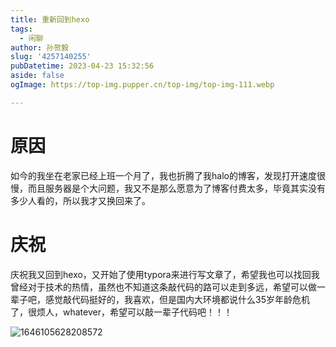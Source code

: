 ```yaml
---
title: 重新回到hexo
tags:
  - 闲聊
author: 孙贺毅
slug: '4257140255'
pubDatetime: 2023-04-23 15:32:56
aside: false
ogImage: https://top-img.pupper.cn/top-img/top-img-111.webp

---
```


# 原因

如今的我坐在老家已经上班一个月了，我也折腾了我halo的博客，发现打开速度很慢，而且服务器是个大问题，我又不是那么愿意为了博客付费太多，毕竟其实没有多少人看的，所以我才又换回来了。

# 庆祝

庆祝我又回到hexo，又开始了使用typora来进行写文章了，希望我也可以找回我曾经对于技术的热情，虽然也不知道这条敲代码的路可以走到多远，希望可以做一辈子吧，感觉敲代码挺好的，我喜欢，但是国内大环境都说什么35岁年龄危机了，很烦人，whatever，希望可以敲一辈子代码吧！！！

![1646105628208572](https://shyblog.oss-cn-beijing.aliyuncs.com/img/1646105628208572.jpg)

